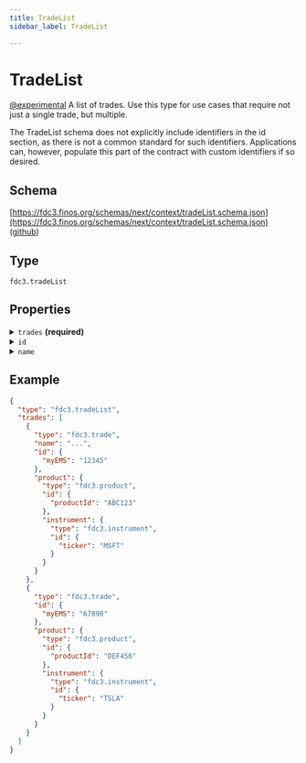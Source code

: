 ```yaml
---
title: TradeList
sidebar_label: TradeList

---
```


# TradeList

[@experimental](/docs/fdc3-compliance#experimental-features) A list of trades. Use this type for use cases that require not just a single trade, but multiple.

The TradeList schema does not explicitly include identifiers in the id section, as there is not a common standard for such identifiers. Applications can, however, populate this part of the contract with custom identifiers if so desired.

## Schema

[https://fdc3.finos.org/schemas/next/context/tradeList.schema.json](https://fdc3.finos.org/schemas/next/context/tradeList.schema.json) ([github](https://github.com/finos/FDC3/tree/main/schemas/context/tradeList.schema.json))

## Type

`fdc3.tradeList`

## Properties

<details>
  <summary><code>trades</code> <strong>(required)</strong></summary>

**type**: `array`

<details>
  <summary><code>Items</code></summary>

**type**: [Trade](Trade)

</details>

An array of trade contexts that forms the list.

</details>

<details>
  <summary><code>id</code></summary>

**type**: `object`

<details>
  <summary><code>Additional Properties</code></summary>

**type**: `string`

</details>

One or more identifiers that refer to the trade list in an OMS, EMS or related system. Specific key names for systems are expected to be standardized in future.

</details>

<details>
  <summary><code>name</code></summary>

**type**: `string`

An optional human-readable name for the trade list

</details>

## Example

```json
{
  "type": "fdc3.tradeList",
  "trades": [
    {
      "type": "fdc3.trade",
      "name": "...",
      "id": {
        "myEMS": "12345"
      },
      "product": {
        "type": "fdc3.product",
        "id": {
          "productId": "ABC123"
        },
        "instrument": {
          "type": "fdc3.instrument",
          "id": {
            "ticker": "MSFT"
          }
        }
      }
    },
    {
      "type": "fdc3.trade",
      "id": {
        "myEMS": "67890"
      },
      "product": {
        "type": "fdc3.product",
        "id": {
          "productId": "DEF456"
        },
        "instrument": {
          "type": "fdc3.instrument",
          "id": {
            "ticker": "TSLA"
          }
        }
      }
    }
  ]
}
```


